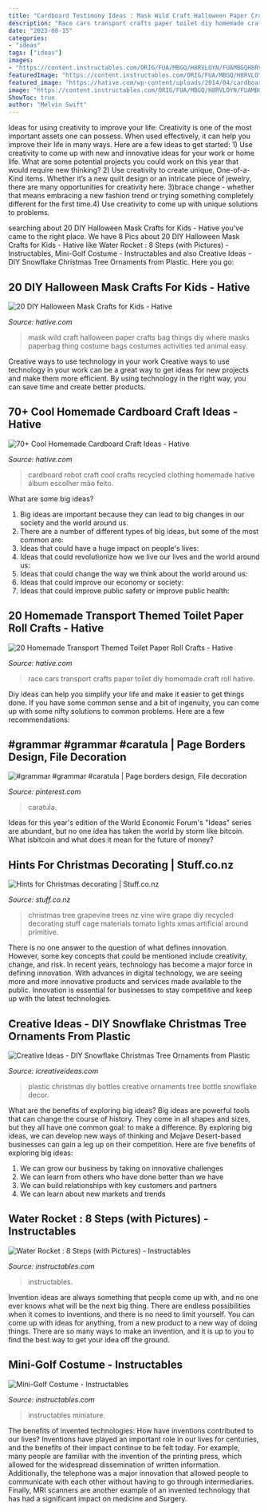 ```yaml
---
title: "Cardboard Testimony Ideas : Mask Wild Craft Halloween Paper Crafts Bag Things Diy Where Masks Paperbag Thing Costume Bags Costumes Activities Ted Animal Easy"
description: "Race cars transport crafts paper toilet diy homemade craft roll hative"
date: "2023-08-15"
categories:
- "ideas"
tags: ["ideas"]
images:
- "https://content.instructables.com/ORIG/FUA/MBGQ/H8RVLOYN/FUAMBGQH8RVLOYN.jpg?auto=webp&amp;frame=1"
featuredImage: "https://content.instructables.com/ORIG/FUA/MBGQ/H8RVLOYN/FUAMBGQH8RVLOYN.jpg?auto=webp&amp;frame=1"
featured_image: "https://hative.com/wp-content/uploads/2014/04/cardboard-crafts/5-cardboard-robot-clothing.jpg"
image: "https://content.instructables.com/ORIG/FUA/MBGQ/H8RVLOYN/FUAMBGQH8RVLOYN.jpg?auto=webp&amp;frame=1"
ShowToc: true
author: "Melvin Swift"
---
```



Ideas for using creativity to improve your life:
Creativity is one of the most important assets one can possess. When used effectively, it can help you improve their life in many ways. Here are a few ideas to get started: 1) Use creativity to come up with new and innovative ideas for your work or home life. What are some potential projects you could work on this year that would require new thinking? 2) Use creativity to create unique, One-of-a-Kind items. Whether it’s a new quilt design or an intricate piece of jewelry, there are many opportunities for creativity here. 3)brace change - whether that means embracing a new fashion trend or trying something completely different for the first time.4) Use creativity to come up with unique solutions to problems.

	

		
searching about 20 DIY Halloween Mask Crafts for Kids - Hative you've came to the right place. We have 8 Pics about 20 DIY Halloween Mask Crafts for Kids - Hative like Water Rocket : 8 Steps (with Pictures) - Instructables, Mini-Golf Costume - Instructables and also Creative Ideas - DIY Snowflake Christmas Tree Ornaments from Plastic. Here you go:
		
    
## 20 DIY Halloween Mask Crafts For Kids - Hative

<img loading=lazy src="https://hative.com/wp-content/uploads/2014/10/diy-halloween-mask-crafts/20-paperbag-mask.jpg" onerror="this.onerror=null;this.src='https://tse3.mm.bing.net/th?id=OIP.w9EeT0ItM-X6WRgS_7qnhQHaLH&amp;pid=15.1';" alt="20 DIY Halloween Mask Crafts for Kids - Hative">

_Source: hative.com_

>mask wild craft halloween paper crafts bag things diy where masks paperbag thing costume bags costumes activities ted animal easy. 

	

Creative ways to use technology in your work
Creative ways to use technology in your work can be a great way to get ideas for new projects and make them more efficient. By using technology in the right way, you can save time and create better products.

    
## 70+ Cool Homemade Cardboard Craft Ideas - Hative

<img loading=lazy src="https://hative.com/wp-content/uploads/2014/04/cardboard-crafts/5-cardboard-robot-clothing.jpg" onerror="this.onerror=null;this.src='https://tse1.mm.bing.net/th?id=OIP.5tsWEVO7oFMdJ-fHssQdjwHaJ4&amp;pid=15.1';" alt="70+ Cool Homemade Cardboard Craft Ideas - Hative">

_Source: hative.com_

>cardboard robot craft cool crafts recycled clothing homemade hative álbum escolher mão feito. 

	

What are some big ideas?
1. Big ideas are important because they can lead to big changes in our society and the world around us.
2. There are a number of different types of big ideas, but some of the most common are: 
3. Ideas that could have a huge impact on people's lives: 
4. Ideas that could revolutionize how we live our lives and the world around us: 
5. Ideas that could change the way we think about the world around us: 
6. Ideas that could improve our economy or society: 
7. Ideas that could improve public safety or improve public health: 


    
## 20 Homemade Transport Themed Toilet Paper Roll Crafts - Hative

<img loading=lazy src="https://hative.com/wp-content/uploads/2014/03/transport-paper-roll-crafts/13-diy-race-cars-craft.jpg" onerror="this.onerror=null;this.src='https://tse4.mm.bing.net/th?id=OIP.QWTdjRXV7eMIfoTG0yCfxAHaE8&amp;pid=15.1';" alt="20 Homemade Transport Themed Toilet Paper Roll Crafts - Hative">

_Source: hative.com_

>race cars transport crafts paper toilet diy homemade craft roll hative. 

	

Diy ideas can help you simplify your life and make it easier to get things done. If you have some common sense and a bit of ingenuity, you can come up with some nifty solutions to common problems. Here are a few recommendations: 

    
## #grammar #grammar #caratula | Page Borders Design, File Decoration

<img loading=lazy src="https://i.pinimg.com/736x/3e/9b/3e/3e9b3ed94c64ea5115550a7d8a6a05d8.jpg" onerror="this.onerror=null;this.src='https://tse1.mm.bing.net/th?id=OIP.1E8eb1MBpUOQmTw1J1TEEgHaNK&amp;pid=15.1';" alt="#grammar #grammar #caratula | Page borders design, File decoration">

_Source: pinterest.com_

>caratula. 

	

Ideas for this year's edition of the World Economic Forum's "Ideas" series are abundant, but no one idea has taken the world by storm like bitcoin. What isbitcoin and what does it mean for the future of money? 

    
## Hints For Christmas Decorating | Stuff.co.nz

<img loading=lazy src="https://static2.stuff.co.nz/1323992974/828/6151828.jpg" onerror="this.onerror=null;this.src='https://tse1.mm.bing.net/th?id=OIP.w6jgAizLPr2NAs-cnnSHSwHaK4&amp;pid=15.1';" alt="Hints for Christmas decorating | Stuff.co.nz">

_Source: stuff.co.nz_

>christmas tree grapevine trees nz vine wire grape diy recycled decorating stuff cage materials tomato lights xmas artificial around primitive. 

	

There is no one answer to the question of what defines innovation. However, some key concepts that could be mentioned include creativity, change, and risk. In recent years, technology has become a major force in defining innovation. With advances in digital technology, we are seeing more and more innovative products and services made available to the public. Innovation is essential for businesses to stay competitive and keep up with the latest technologies.

    
## Creative Ideas - DIY Snowflake Christmas Tree Ornaments From Plastic

<img loading=lazy src="http://www.icreativeideas.com/wp-content/uploads/2014/11/Creative-Ideas-DIY-Plastic-Bottle-Christmas-Tree-8.jpg" onerror="this.onerror=null;this.src='https://tse4.mm.bing.net/th?id=OIP.R5w7b3c_wsYq9dy4w8JhPgHaJ4&amp;pid=15.1';" alt="Creative Ideas - DIY Snowflake Christmas Tree Ornaments from Plastic">

_Source: icreativeideas.com_

>plastic christmas diy bottles creative ornaments tree bottle snowflake decor. 

	

What are the benefits of exploring big ideas?
Big ideas are powerful tools that can change the course of history. They come in all shapes and sizes, but they all have one common goal: to make a difference. By exploring big ideas, we can develop new ways of thinking and Mojave Desert-based businesses can gain a leg up on their competition. Here are five benefits of exploring big ideas: 
1. We can grow our business by taking on innovative challenges
2. We can learn from others who have done better than we have
3. We can build relationships with key customers and partners
4. We can learn about new markets and trends

    
## Water Rocket : 8 Steps (with Pictures) - Instructables

<img loading=lazy src="https://content.instructables.com/ORIG/FI8/6QAL/HUHFTBWH/FI86QALHUHFTBWH.jpg?auto=webp&amp;frame=1" onerror="this.onerror=null;this.src='https://tse3.mm.bing.net/th?id=OIP.1IcZzN9i07UGeF7mgqkHTQHaOW&amp;pid=15.1';" alt="Water Rocket : 8 Steps (with Pictures) - Instructables">

_Source: instructables.com_

>instructables. 

	

Invention ideas are always something that people come up with, and no one ever knows what will be the next big thing. There are endless possibilities when it comes to inventions, and there is no need to limit yourself. You can come up with ideas for anything, from a new product to a new way of doing things. There are so many ways to make an invention, and it is up to you to find the best way to get your idea off the ground.

    
## Mini-Golf Costume - Instructables

<img loading=lazy src="https://content.instructables.com/ORIG/FUA/MBGQ/H8RVLOYN/FUAMBGQH8RVLOYN.jpg?auto=webp&amp;frame=1" onerror="this.onerror=null;this.src='https://tse3.mm.bing.net/th?id=OIP.g0gPSnV4cCJNw27QiX711gHaLH&amp;pid=15.1';" alt="Mini-Golf Costume - Instructables">

_Source: instructables.com_

>instructables miniature. 

	

The benefits of invented technologies: How have inventions contributed to our lives?
Inventions have played an important role in our lives for centuries, and the benefits of their impact continue to be felt today. For example, many people are familiar with the invention of the printing press, which allowed for the widespread dissemination of written information. Additionally, the telephone was a major innovation that allowed people to communicate with each other without having to go through intermediaries. Finally, MRI scanners are another example of an invented technology that has had a significant impact on medicine and Surgery.

